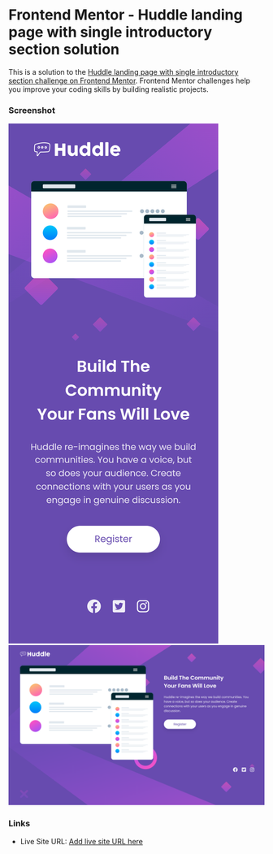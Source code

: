 # Frontend Mentor - Huddle landing page with single introductory section solution

This is a solution to the [Huddle landing page with single introductory section challenge on Frontend Mentor](https://www.frontendmentor.io/challenges/huddle-landing-page-with-a-single-introductory-section-B_2Wvxgi0). Frontend Mentor challenges help you improve your coding skills by building realistic projects. 

### Screenshot

![](./samsung%20galaxy%20s8%2B.png)
![](./nest%20hub%20max.png)

### Links

- Live Site URL: [Add live site URL here](https://joyful-tanuki-502015.netlify.app/)

